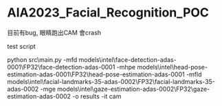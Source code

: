 # AIA2023_Facial_Recognition_POC

目前有bug, 眼睛跑出CAM 會crash

test script

python src\main.py -mfd models\intel\face-detection-adas-0001\FP32\face-detection-adas-0001 
-mhpe models\intel\head-pose-estimation-adas-0001\FP32\head-pose-estimation-adas-0001
 -mfld models\intel\facial-landmarks-35-adas-0002\FP32\facial-landmarks-35-adas-0002
 -mge models\intel\gaze-estimation-adas-0002\FP32\gaze-estimation-adas-0002 -o results -it cam